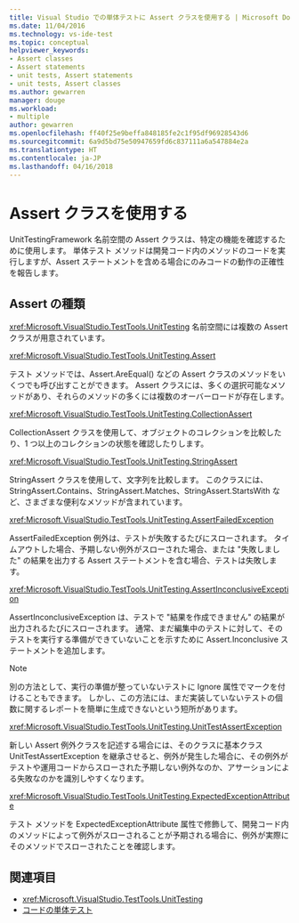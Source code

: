 ```yaml
---
title: Visual Studio での単体テストに Assert クラスを使用する | Microsoft Docs
ms.date: 11/04/2016
ms.technology: vs-ide-test
ms.topic: conceptual
helpviewer_keywords:
- Assert classes
- Assert statements
- unit tests, Assert statements
- unit tests, Assert classes
ms.author: gewarren
manager: douge
ms.workload:
- multiple
author: gewarren
ms.openlocfilehash: ff40f25e9beffa848185fe2c1f95df96928543d6
ms.sourcegitcommit: 6a9d5bd75e50947659fd6c837111a6a547884e2a
ms.translationtype: HT
ms.contentlocale: ja-JP
ms.lasthandoff: 04/16/2018
---
```

# <a name="use-the-assert-classes"></a>Assert クラスを使用する

UnitTestingFramework 名前空間の Assert クラスは、特定の機能を確認するために使用します。 単体テスト メソッドは開発コード内のメソッドのコードを実行しますが、Assert ステートメントを含める場合にのみコードの動作の正確性を報告します。

## <a name="kinds-of-asserts"></a>Assert の種類
 <xref:Microsoft.VisualStudio.TestTools.UnitTesting> 名前空間には複数の Assert クラスが用意されています。

 <xref:Microsoft.VisualStudio.TestTools.UnitTesting.Assert>

 テスト メソッドでは、Assert.AreEqual() などの Assert クラスのメソッドをいくつでも呼び出すことができます。 Assert クラスには、多くの選択可能なメソッドがあり、それらのメソッドの多くには複数のオーバーロードが存在します。

 <xref:Microsoft.VisualStudio.TestTools.UnitTesting.CollectionAssert>

 CollectionAssert クラスを使用して、オブジェクトのコレクションを比較したり、1 つ以上のコレクションの状態を確認したりします。

 <xref:Microsoft.VisualStudio.TestTools.UnitTesting.StringAssert>

 StringAssert クラスを使用して、文字列を比較します。 このクラスには、StringAssert.Contains、StringAssert.Matches、StringAssert.StartsWith など、さまざまな便利なメソッドが含まれています。

 <xref:Microsoft.VisualStudio.TestTools.UnitTesting.AssertFailedException>

 AssertFailedException 例外は、テストが失敗するたびにスローされます。 タイムアウトした場合、予期しない例外がスローされた場合、または "失敗しました" の結果を出力する Assert ステートメントを含む場合、テストは失敗します。

 <xref:Microsoft.VisualStudio.TestTools.UnitTesting.AssertInconclusiveException>

 AssertInconclusiveException は、テストで "結果を作成できません" の結果が出力されるたびにスローされます。 通常、まだ編集中のテストに対して、そのテストを実行する準備ができていないことを示すために Assert.Inconclusive ステートメントを追加します。

> [!NOTE]
>  別の方法として、実行の準備が整っていないテストに Ignore 属性でマークを付けることもできます。 しかし、この方法には、まだ実装していないテストの個数に関するレポートを簡単に生成できないという短所があります。

 <xref:Microsoft.VisualStudio.TestTools.UnitTesting.UnitTestAssertException>

 新しい Assert 例外クラスを記述する場合には、そのクラスに基本クラス UnitTestAssertException を継承させると、例外が発生した場合に、その例外がテストや運用コードからスローされた予期しない例外なのか、アサーションによる失敗なのかを識別しやすくなります。

 <xref:Microsoft.VisualStudio.TestTools.UnitTesting.ExpectedExceptionAttribute>

 テスト メソッドを ExpectedExceptionAttribute 属性で修飾して、開発コード内のメソッドによって例外がスローされることが予期される場合に、例外が実際にそのメソッドでスローされたことを確認します。

## <a name="see-also"></a>関連項目

- <xref:Microsoft.VisualStudio.TestTools.UnitTesting>
- [コードの単体テスト](../test/unit-test-your-code.md)
